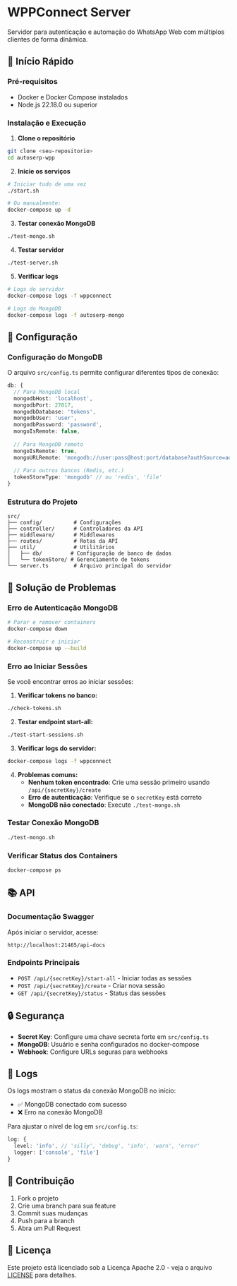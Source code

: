 # WPPConnect Server

Servidor para autenticação e automação do WhatsApp Web com múltiplos clientes de forma dinâmica.

## 🚀 Início Rápido

### Pré-requisitos
- Docker e Docker Compose instalados
- Node.js 22.18.0 ou superior

### Instalação e Execução

1. **Clone o repositório**
```bash
git clone <seu-repositorio>
cd autoserp-wpp
```

2. **Inicie os serviços**
```bash
# Iniciar tudo de uma vez
./start.sh

# Ou manualmente:
docker-compose up -d
```

3. **Testar conexão MongoDB**
```bash
./test-mongo.sh
```

4. **Testar servidor**
```bash
./test-server.sh
```

5. **Verificar logs**
```bash
# Logs do servidor
docker-compose logs -f wppconnect

# Logs do MongoDB
docker-compose logs -f autoserp-mongo
```

## 🔧 Configuração

### Configuração do MongoDB
O arquivo `src/config.ts` permite configurar diferentes tipos de conexão:

```typescript
db: {
  // Para MongoDB local
  mongodbHost: 'localhost',
  mongodbPort: 27017,
  mongodbDatabase: 'tokens',
  mongodbUser: 'user',
  mongodbPassword: 'password',
  mongoIsRemote: false,
  
  // Para MongoDB remoto
  mongoIsRemote: true,
  mongoURLRemote: 'mongodb://user:pass@host:port/database?authSource=admin',
  
  // Para outros bancos (Redis, etc.)
  tokenStoreType: 'mongodb' // ou 'redis', 'file'
}
```

### Estrutura do Projeto
```
src/
├── config/          # Configurações
├── controller/      # Controladores da API
├── middleware/      # Middlewares
├── routes/          # Rotas da API
├── util/            # Utilitários
│   ├── db/         # Configuração de banco de dados
│   └── tokenStore/ # Gerenciamento de tokens
└── server.ts        # Arquivo principal do servidor
```

## 🐛 Solução de Problemas

### Erro de Autenticação MongoDB
```bash
# Parar e remover containers
docker-compose down

# Reconstruir e iniciar
docker-compose up --build
```

### Erro ao Iniciar Sessões
Se você encontrar erros ao iniciar sessões:

1. **Verificar tokens no banco:**
```bash
./check-tokens.sh
```

2. **Testar endpoint start-all:**
```bash
./test-start-sessions.sh
```

3. **Verificar logs do servidor:**
```bash
docker-compose logs -f wppconnect
```

4. **Problemas comuns:**
   - **Nenhum token encontrado**: Crie uma sessão primeiro usando `/api/{secretKey}/create`
   - **Erro de autenticação**: Verifique se o `secretKey` está correto
   - **MongoDB não conectado**: Execute `./test-mongo.sh`

### Testar Conexão MongoDB
```bash
./test-mongo.sh
```

### Verificar Status dos Containers
```bash
docker-compose ps
```

## 📚 API

### Documentação Swagger
Após iniciar o servidor, acesse:
```
http://localhost:21465/api-docs
```

### Endpoints Principais
- `POST /api/{secretKey}/start-all` - Iniciar todas as sessões
- `POST /api/{secretKey}/create` - Criar nova sessão
- `GET /api/{secretKey}/status` - Status das sessões

## 🔒 Segurança

- **Secret Key**: Configure uma chave secreta forte em `src/config.ts`
- **MongoDB**: Usuário e senha configurados no docker-compose
- **Webhook**: Configure URLs seguras para webhooks

## 📝 Logs

Os logs mostram o status da conexão MongoDB no início:
- ✅ MongoDB conectado com sucesso
- ❌ Erro na conexão MongoDB

Para ajustar o nível de log em `src/config.ts`:
```typescript
log: {
  level: 'info', // 'silly', 'debug', 'info', 'warn', 'error'
  logger: ['console', 'file']
}
```

## 🤝 Contribuição

1. Fork o projeto
2. Crie uma branch para sua feature
3. Commit suas mudanças
4. Push para a branch
5. Abra um Pull Request

## 📄 Licença

Este projeto está licenciado sob a Licença Apache 2.0 - veja o arquivo [LICENSE](LICENSE) para detalhes.
